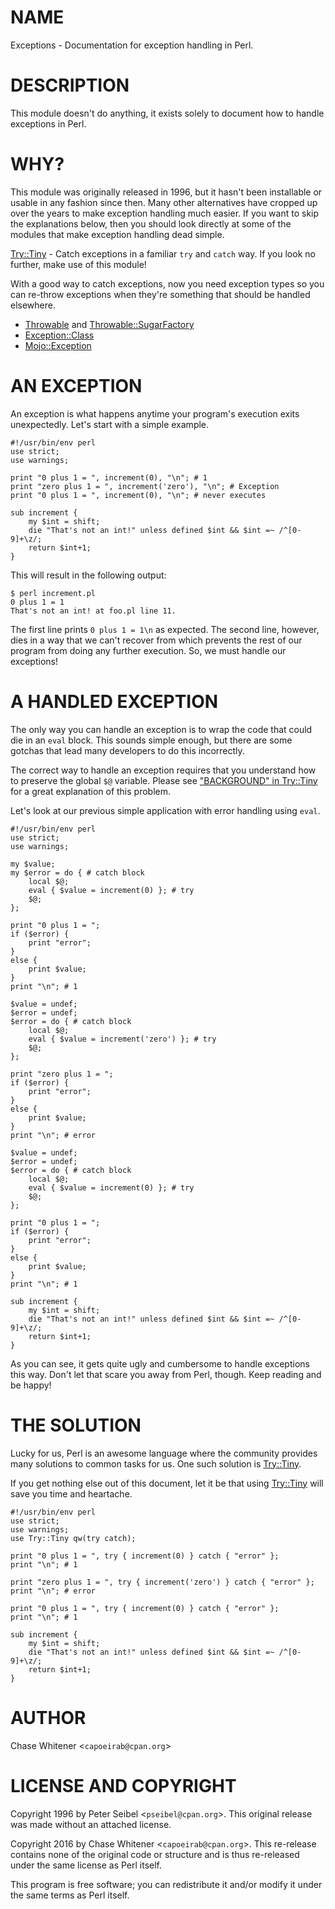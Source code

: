 # NAME

Exceptions - Documentation for exception handling in Perl.

# DESCRIPTION

This module doesn't do anything, it exists solely to document how to handle
exceptions in Perl.

# WHY?

This module was originally released in 1996, but it hasn't been installable or
usable in any fashion since then. Many other alternatives have cropped up over
the years to make exception handling much easier. If you want to skip the
explanations below, then you should look directly at some of the modules that
make exception handling dead simple.

[Try::Tiny](https://metacpan.org/pod/Try::Tiny) - Catch exceptions in a familiar `try` and `catch` way. If you
look no further, make use of this module!

With a good way to catch exceptions, now you need exception types so you can
re-throw exceptions when they're something that should be handled elsewhere.

- [Throwable](https://metacpan.org/pod/Throwable) and [Throwable::SugarFactory](https://metacpan.org/pod/Throwable::SugarFactory)
- [Exception::Class](https://metacpan.org/pod/Exception::Class)
- [Mojo::Exception](https://metacpan.org/pod/Mojo::Exception)

# AN EXCEPTION

An exception is what happens anytime your program's execution exits
unexpectedly. Let's start with a simple example.

    #!/usr/bin/env perl
    use strict;
    use warnings;

    print "0 plus 1 = ", increment(0), "\n"; # 1
    print "zero plus 1 = ", increment('zero'), "\n"; # Exception
    print "0 plus 1 = ", increment(0), "\n"; # never executes

    sub increment {
        my $int = shift;
        die "That's not an int!" unless defined $int && $int =~ /^[0-9]+\z/;
        return $int+1;
    }

This will result in the following output:

    $ perl increment.pl
    0 plus 1 = 1
    That's not an int! at foo.pl line 11.

The first line prints `0 plus 1 = 1\n` as expected. The second line, however,
dies in a way that we can't recover from which prevents the rest of our program
from doing any further execution. So, we must handle our exceptions!

# A HANDLED EXCEPTION

The only way you can handle an exception is to wrap the code that could
die in an `eval` block. This sounds simple enough, but there are some gotchas
that lead many developers to do this incorrectly.

The correct way to handle an exception requires that you understand how to
preserve the global `$@` variable. Please see ["BACKGROUND" in Try::Tiny](https://metacpan.org/pod/Try::Tiny#BACKGROUND) for a
great explanation of this problem.

Let's look at our previous simple application with error handling using `eval`.

    #!/usr/bin/env perl
    use strict;
    use warnings;

    my $value;
    my $error = do { # catch block
        local $@;
        eval { $value = increment(0) }; # try
        $@;
    };

    print "0 plus 1 = ";
    if ($error) {
        print "error";
    }
    else {
        print $value;
    }
    print "\n"; # 1

    $value = undef;
    $error = undef;
    $error = do { # catch block
        local $@;
        eval { $value = increment('zero') }; # try
        $@;
    };

    print "zero plus 1 = ";
    if ($error) {
        print "error";
    }
    else {
        print $value;
    }
    print "\n"; # error

    $value = undef;
    $error = undef;
    $error = do { # catch block
        local $@;
        eval { $value = increment(0) }; # try
        $@;
    };

    print "0 plus 1 = ";
    if ($error) {
        print "error";
    }
    else {
        print $value;
    }
    print "\n"; # 1

    sub increment {
        my $int = shift;
        die "That's not an int!" unless defined $int && $int =~ /^[0-9]+\z/;
        return $int+1;
    }

As you can see, it gets quite ugly and cumbersome to handle exceptions this way.
Don't let that scare you away from Perl, though. Keep reading and be happy!

# THE SOLUTION

Lucky for us, Perl is an awesome language where the community provides many
solutions to common tasks for us. One such solution is [Try::Tiny](https://metacpan.org/pod/Try::Tiny).

If you get nothing else out of this document, let it be that using [Try::Tiny](https://metacpan.org/pod/Try::Tiny)
will save you time and heartache.

    #!/usr/bin/env perl
    use strict;
    use warnings;
    use Try::Tiny qw(try catch);

    print "0 plus 1 = ", try { increment(0) } catch { "error" };
    print "\n"; # 1

    print "zero plus 1 = ", try { increment('zero') } catch { "error" };
    print "\n"; # error

    print "0 plus 1 = ", try { increment(0) } catch { "error" };
    print "\n"; # 1

    sub increment {
        my $int = shift;
        die "That's not an int!" unless defined $int && $int =~ /^[0-9]+\z/;
        return $int+1;
    }

# AUTHOR

Chase Whitener <`capoeirab@cpan.org`>

# LICENSE AND COPYRIGHT

Copyright 1996 by Peter Seibel <`pseibel@cpan.org`>. This original release
was made without an attached license.

Copyright 2016 by Chase Whitener <`capoeirab@cpan.org`>. This re-release contains
none of the original code or structure and is thus re-released under the same
license as Perl itself.

This program is free software; you can redistribute it and/or modify
it under the same terms as Perl itself.
